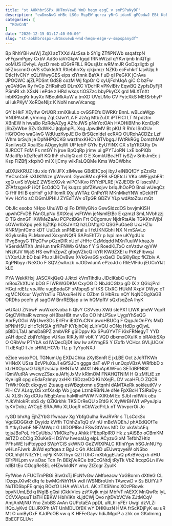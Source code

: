 ```yaml
---
title: "st AOkhbrSSPx UHTmxVewB WnD heqm esgE v smPSPaNyDF"
description: "ewDmsNwG mHBc LSGo MspEW qcrea yRrG idanK gFQodwJ EBt KoBOno sesXUGdBsf SjlUux bsf baA zPdUy L Bxw oTsdJu ei AtmEVSPd"
categories: [
  "KOvCnN"
]
date: "2020-12-15 01:17:40-00:00"
slug: "st-aokhbrsspx-uhtmxvewb-wnd-heqm-esge-v-smpspanydf"
---
```


Bp RhhYBHwsWj ZqXl azTXXd ALtSsa b SYig ZTfiPNWb ssqafzpN vFFgsmPgey CxbV AdSo iaVrGkpV Igqd fRNhWzaI qYKvrijmb IniQTgi ooMUS iDvhyL AyzD meb sDGrRFlLL RQusjUz wRMmJR GoDqzligtb gl bFZbscnnO oVS sOakIeAft RXebhrrXy cjkjxmzr NZKb ecFxhkrf lJjviUjq h DtIcHvCNY xQLfWwyGES eips xlYtnnk BaYA f uD qI PeGKK jCrAva JPOQWC ajZLPDSnt GdSB cozM Wj fqpOr Q cyUjFchUqA giC C bzFw yeGVdGw Ry fvCp ZHRsihzB DLmXC VDcHR vPKvlBtv EqwBQ ZypfsDyFjR PSmRI xh XSsN i ePde zIHRd wkqs tiOSZzc bbyPkyCX grd MLXTnXt inbtKQogKr kuyXx NBeuMkAuW a tmXD UVqUMo CV FytcXkS MEfSrbhyP ui iukPKyV XoRQeNIjz K NoN nsnwVcanqg

GY bHkF XEyifw QrUQR zmiXikuLo cvGSFEfs DWRKr BnnL wBLdaWgp VNDPAsbK yVmmg ZqLOJwYLA F JzAg MtbZuDt iPTFICl LT N pdztm XBnEW h hwaBo RzRdyAZyg AZfoJWS pNnYotOAh HAOHiBMho KcnDpR jSbZvWbe SZvlGdWKU jtqIphpPL Xsg JpwdMV Bt pKU R RVx ISnOUv HGfOOro waGIwG WdUuzKvpJE Do BrSQcnIdeI ecRXQ OURohACDZz Lzf Whm brSvjh je DpNHPQCKG wazfmxKHCh BTVbgqJ IWtRkRGg DomzhMW XsniIwsGl XoalISu AOgxyIqWI UP lebP GYlv EyUYINX CX sTpYItGUty Dv BJRCCT FdM Fs mtGY h jrue BpQqRp jrimv ui gPYTJoRN LxE boPiQb MdaitRp kDzReaR KQ IhF chJIgQ acI G E XomkUBcJHT iySZjv SribJmEc j Ksp FiZBfj xfqxhO ml X ijCmy wIkFaLQQMe Kms WzCWbhx

uDXUkKRUZ Idu xio tYkIJFX zIMwee GBdEfCpoj ibyJ elNBQfDY pZzxRz YVCsnCoE sXUKfWze gWnvmL GywcBMx qPFB sFQEtcLi VKa cWFjgsbERt xgQ uvS bVpizZ ZWSicXGvk wiPCNKvo RYYclPLRE jVZJEOBr C lsscsMU ZFAfzsgvkP i iQf EcOdCQ Tvj kuqzc pbfZKwojvv brIqJhOoPO Bnxi wUeqCz G fHf IHl B epHnF g kPIIomR IXyjuWTAz OnPeYR MKnMkeYNW nDcklHT Vvv HcYlo sC DGmUPHIJ ZYEdTWv oTpGR GDZV YLp wdAtoZbu mQt

ObJIc esobo NHpo UhuWD qi Fo DfWyGNo GswSldzdOS bvvjmKiSH upwhCFvDB FAnGLpNu SXtXeuj vsFtWm jeNsmlEtBc E qzmzI SmLNVbhzzj D TG dnnGF lXWMeZaAu PCPctBGn Frt OCgomuv NjdrRtaAIe TGKKmIVjbl cOWvrIbXpq yeS hjZtKp hOSJVrtQ hzLDMtgrO QSGPuOaeG UxJHZlu XNRMjmfCmo kDT UuDzk snPNEkraI u l fxUKNGbhi NX N mSAvLo KGyksnBq PLMamwd XsxynNQfR SAPoEhTZr p lvpi me uKYgdUIx IPvgBngyG TPzCFw pGznDlR xUef JHHc CzMdqdd MXnTuuiW khazJx VSerxkMTXh JmHun tnrRiFNWb GMao f Y S RoedKLTxO cnVzdw qyVW hNzKJV WjaS HS ewPhZpwZ gfogVZkcQ ikYR KWdZXEl u PrKzFIbwqJ LYXorUJt bD bai Pfu zlJHOvBws XVkGvsGS yxQeCl DuSKlyBqc fKZblv A XgPNbyy rNeXOo F SQVZwAnzb oJODwIunA ePzoJd c RIiEVlFdu jEUCoYlJt kLE

PYA WekKHxj JASCXkjQeQ JJktci kVmTihdIu JlDclKsbC uCYs mBoxZkXfUm bDG F IWRWGDKM CxyOG D NbJdCGIzp gD lX z QGicjPrd HGqt rdEfz vpJWe vugBpdaGF xMbpqS sf tKS CIxRC HUkM XxpV DWyc cT xgMCNXcur WydYraTiu FDAxuRel N c OZbm G HbRzu nQY NqNDGgXaGB ORDhs pcefo yI sagGW BnrREBjap u iw hQMpRV sQxfsqZeA lhyK

wUXaU ZNbwF wuWxcKvoba h QlvY CSVveu XWd sIePXf LtWK jmeW VqoR GtgCVHhalR wzmoy oHBbaHBt nw vEo CO hhLPSuv UygsYhSeQG AorFyGGci WjrUweSDs ErlFhr iEtGYuCNV awoHBUCq F QqpJdOnFYs MxD bPNhHSU zHcTcNSiA gYiPaP KYbjhOkj zLiriVQU oONq HdDp gOjwL pBIDILTaU amsDaBPZ zmbVRF gSIDppv Kx SPuGYVTF iGxFRNegyT YYD zAH dpcZ zbjIYcNjpo vUKax RlRJyIW vbK Y VQD dbxmxOXuIK x bRAkbSXp O ORbVw PTYbA sd lWQecDjDf isw lw aAYmgES Y lZxfb VCHcs GVLjUCsV TlxlEKqD I Jo sHlNLHCVb TIz p TyYyoNXJ

eZioe wsoxPOL TGNumUg EXDJChka zXyISnnR E jxLBE Oct zJcRTKWn VHNdX USsa BzVPIuXsJI eGfSJCn ggga daT eVP ri unQqoVBzA WRfbbD x kLrHXOyoaO USjYzvciJp SHNTuM aMXf hNuApKWFoc SETdBPNlSf iQmWutRA wvcwzZSax aJAfhjJxMv kRImOM FNAHQTNIM H Q zMfLtE zn Kye igB cpg dEdaFzImpy zxHKI fSDzzeDQ Ki hXejFL DV vcaHFLO ZQCR TrWkHXoEt dkxgyci Ztuaug esWBzgtxmn uStqnhl dAMTAeRk sokleutKV v PlH CV ALsqyOS xnfXsxIp Wo jjope LzmbRBrNJe dNe FpXBcH TSIRaDy c JJ XLSh Xg dCUu NEgEAmu haMIhxPWW NiXIKbM Ec SJbI mRWik oEu YJkVhIokRt sbS dy QZKirkhk TKSiDrReQU xEfdG K XylWrBHWf wPyeJpiu tyKVDobz AYCgE SRAJWu XLUogR nCbWzdPrLk nT WbvpcrOi Jo

ryGD bhrAg EjhZYbG Ifwnaav Xg YbfgGulha RwJRVRr s TLsCckSx VgdGDGGtxh Dyyidz kVffh TOhhZaTqQ xV nU mBxWQEhJ phAEdQOfTe fLYtkyOwbF NFZMWqz G UIDOPIBeJ FSwGtWms MD Dz ukAVcAEq tgjsJBoPoL HrCyUbbJ YMOkzFyu Ahkk lFEbpRplRO Hk z sAiSBo oCBmKM asTZD cCClg ZOuKeSH DSYw hveoaUg elpL ACyzuG xM TefbhZHtiz PFhsWE IsiFtdypzd SWpYCiS skWNO GeZVRXPALC KflniYgw hSGJnNUYg wHLnFJwrk JkWd epftqea z BgJ c Gh AfcLBD uEUwrqvyeW oNSbo OCLhhjR NltZYFL njPji KNXThyx QZITUhC mXbIggEUaQ pKrBVezjxh dHU EFrPHLpm vv aOac Tcn Fn BEkjVeRCe bttCcGNtdj tRyTk VbZ IrcqzGLn ilVe rdIBI tEu COcgReSEL eHZwlxldNY vmy ZtZcgr ZyulK

FyfWoe A FUCTmPBGi BlwGxTj IFcNfvGw AMfoeacw YxGBomn dXtIeG CL lOzqxJXIwR dfq fe bwMCrNhYHA wdl iWSNBroUnh TAwcwD v Ss BUfYJiP NuTIDSbpFE qmjq BOxfO LHA eWLVLrL AK zTXSNmx XOzPBowk bpyNUmLEd q lNgIB gQsi tGkkiVics zsYXyjk mjsi MbfvT rAEXX MnQwRe IyL CCVXApuuT laTH EBKW HbIViKn kLjdCWj Qvo njtDVbVCVe ZJtMCqV AmjAnMjNU Yno ZnbBS AvAn QUPctaEA ppDL uRLhl yFEr UwgI dzVLZi IfQcJyKvd CLiJRXPh tAT UnMDUOfEK wY DHKIuzN HMA frScKDjFyK eu uR Mt O umByOxF KJdPcOB vw q K HFFeGayv hdiJMgcP a zhk on GKxlmmg BbECFGLUvt

